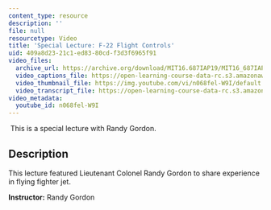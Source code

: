 ```yaml
---
content_type: resource
description: ''
file: null
resourcetype: Video
title: 'Special Lecture: F-22 Flight Controls'
uid: 409a8d23-21c1-ed83-80cd-f3d3f6965f91
video_files:
  archive_url: https://archive.org/download/MIT16.687IAP19/MIT16_687IAP19_special-f22_300k.mp4
  video_captions_file: https://open-learning-course-data-rc.s3.amazonaws.com/16-687-private-pilot-ground-school-january-iap-2019/aac6b63e2e3157d9a91ef61e0799563c_n068fel-W9I.vtt
  video_thumbnail_file: https://img.youtube.com/vi/n068fel-W9I/default.jpg
  video_transcript_file: https://open-learning-course-data-rc.s3.amazonaws.com/16-687-private-pilot-ground-school-january-iap-2019/2c01f1d7ebc075333ac1ee9bedbee2f0_n068fel-W9I.pdf
video_metadata:
  youtube_id: n068fel-W9I
---
```


 This is a special lecture with Randy Gordon.

Description
-----------

This lecture featured Lieutenant Colonel Randy Gordon to share experience in flying fighter jet.

**Instructor:** Randy Gordon